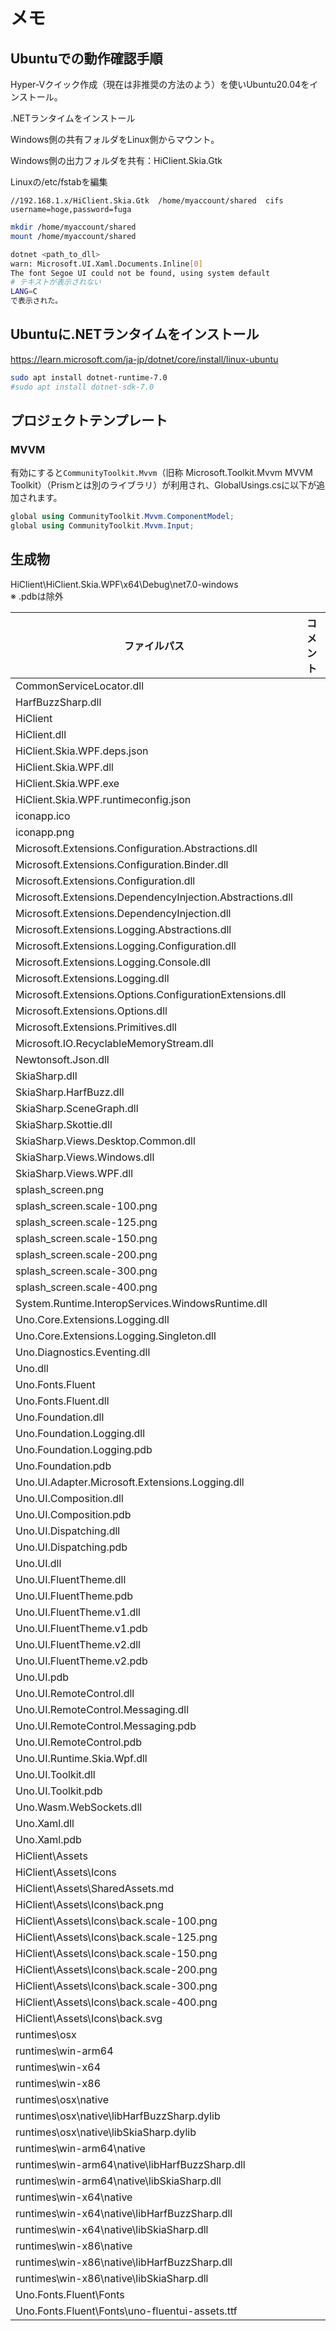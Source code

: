 # メモ

## Ubuntuでの動作確認手順

Hyper-Vクイック作成（現在は非推奨の方法のよう）を使いUbuntu20.04をインストール。

.NETランタイムをインストール

Windows側の共有フォルダをLinux側からマウント。

Windows側の出力フォルダを共有：HiClient.Skia.Gtk

Linuxの/etc/fstabを編集

```text
//192.168.1.x/HiClient.Skia.Gtk  /home/myaccount/shared  cifs  username=hoge,password=fuga
```

```bash
mkdir /home/myaccount/shared
mount /home/myaccount/shared
```

```bash
dotnet <path_to_dll>
warn: Microsoft.UI.Xaml.Documents.Inline[0]
The font Segoe UI could not be found, using system default
# テキストが表示されない
LANG=C
で表示された。
```

## Ubuntuに.NETランタイムをインストール

https://learn.microsoft.com/ja-jp/dotnet/core/install/linux-ubuntu

```bash
sudo apt install dotnet-runtime-7.0
#sudo apt install dotnet-sdk-7.0
```

## プロジェクトテンプレート

### MVVM

有効にすると`CommunityToolkit.Mvvm`（旧称 Microsoft.Toolkit.Mvvm MVVM Toolkit）（Prismとは別のライブラリ）が利用され、GlobalUsings.csに以下が追加されます。

```C#
global using CommunityToolkit.Mvvm.ComponentModel;
global using CommunityToolkit.Mvvm.Input;
```

## 生成物

HiClient\HiClient.Skia.WPF\x64\Debug\net7.0-windows  
※ .pdbは除外

|ファイルパス|コメント|
|-------------------------------------------|------|
|CommonServiceLocator.dll| |
|HarfBuzzSharp.dll| |
|HiClient| |
|HiClient.dll| |
|HiClient.Skia.WPF.deps.json| |
|HiClient.Skia.WPF.dll| |
|HiClient.Skia.WPF.exe| |
|HiClient.Skia.WPF.runtimeconfig.json| |
|iconapp.ico| |
|iconapp.png| |
|Microsoft.Extensions.Configuration.Abstractions.dll| |
|Microsoft.Extensions.Configuration.Binder.dll| |
|Microsoft.Extensions.Configuration.dll| |
|Microsoft.Extensions.DependencyInjection.Abstractions.dll| |
|Microsoft.Extensions.DependencyInjection.dll| |
|Microsoft.Extensions.Logging.Abstractions.dll| |
|Microsoft.Extensions.Logging.Configuration.dll| |
|Microsoft.Extensions.Logging.Console.dll| |
|Microsoft.Extensions.Logging.dll| |
|Microsoft.Extensions.Options.ConfigurationExtensions.dll| |
|Microsoft.Extensions.Options.dll| |
|Microsoft.Extensions.Primitives.dll| |
|Microsoft.IO.RecyclableMemoryStream.dll| |
|Newtonsoft.Json.dll| |
|SkiaSharp.dll| |
|SkiaSharp.HarfBuzz.dll| |
|SkiaSharp.SceneGraph.dll| |
|SkiaSharp.Skottie.dll| |
|SkiaSharp.Views.Desktop.Common.dll| |
|SkiaSharp.Views.Windows.dll| |
|SkiaSharp.Views.WPF.dll| |
|splash_screen.png| |
|splash_screen.scale-100.png| |
|splash_screen.scale-125.png| |
|splash_screen.scale-150.png| |
|splash_screen.scale-200.png| |
|splash_screen.scale-300.png| |
|splash_screen.scale-400.png| |
|System.Runtime.InteropServices.WindowsRuntime.dll| |
|Uno.Core.Extensions.Logging.dll| |
|Uno.Core.Extensions.Logging.Singleton.dll| |
|Uno.Diagnostics.Eventing.dll| |
|Uno.dll| |
|Uno.Fonts.Fluent| |
|Uno.Fonts.Fluent.dll| |
|Uno.Foundation.dll| |
|Uno.Foundation.Logging.dll| |
|Uno.Foundation.Logging.pdb| |
|Uno.Foundation.pdb| |
|Uno.UI.Adapter.Microsoft.Extensions.Logging.dll| |
|Uno.UI.Composition.dll| |
|Uno.UI.Composition.pdb| |
|Uno.UI.Dispatching.dll| |
|Uno.UI.Dispatching.pdb| |
|Uno.UI.dll| |
|Uno.UI.FluentTheme.dll| |
|Uno.UI.FluentTheme.pdb| |
|Uno.UI.FluentTheme.v1.dll| |
|Uno.UI.FluentTheme.v1.pdb| |
|Uno.UI.FluentTheme.v2.dll| |
|Uno.UI.FluentTheme.v2.pdb| |
|Uno.UI.pdb| |
|Uno.UI.RemoteControl.dll| |
|Uno.UI.RemoteControl.Messaging.dll| |
|Uno.UI.RemoteControl.Messaging.pdb| |
|Uno.UI.RemoteControl.pdb| |
|Uno.UI.Runtime.Skia.Wpf.dll| |
|Uno.UI.Toolkit.dll| |
|Uno.UI.Toolkit.pdb| |
|Uno.Wasm.WebSockets.dll| |
|Uno.Xaml.dll| |
|Uno.Xaml.pdb| |
|HiClient\Assets| |
|HiClient\Assets\Icons| |
|HiClient\Assets\SharedAssets.md| |
|HiClient\Assets\Icons\back.png| |
|HiClient\Assets\Icons\back.scale-100.png| |
|HiClient\Assets\Icons\back.scale-125.png| |
|HiClient\Assets\Icons\back.scale-150.png| |
|HiClient\Assets\Icons\back.scale-200.png| |
|HiClient\Assets\Icons\back.scale-300.png| |
|HiClient\Assets\Icons\back.scale-400.png| |
|HiClient\Assets\Icons\back.svg| |
|runtimes\osx| |
|runtimes\win-arm64| |
|runtimes\win-x64| |
|runtimes\win-x86| |
|runtimes\osx\native| |
|runtimes\osx\native\libHarfBuzzSharp.dylib| |
|runtimes\osx\native\libSkiaSharp.dylib| |
|runtimes\win-arm64\native| |
|runtimes\win-arm64\native\libHarfBuzzSharp.dll| |
|runtimes\win-arm64\native\libSkiaSharp.dll| |
|runtimes\win-x64\native| |
|runtimes\win-x64\native\libHarfBuzzSharp.dll| |
|runtimes\win-x64\native\libSkiaSharp.dll| |
|runtimes\win-x86\native| |
|runtimes\win-x86\native\libHarfBuzzSharp.dll| |
|runtimes\win-x86\native\libSkiaSharp.dll| |
|Uno.Fonts.Fluent\Fonts| |
|Uno.Fonts.Fluent\Fonts\uno-fluentui-assets.ttf| |
